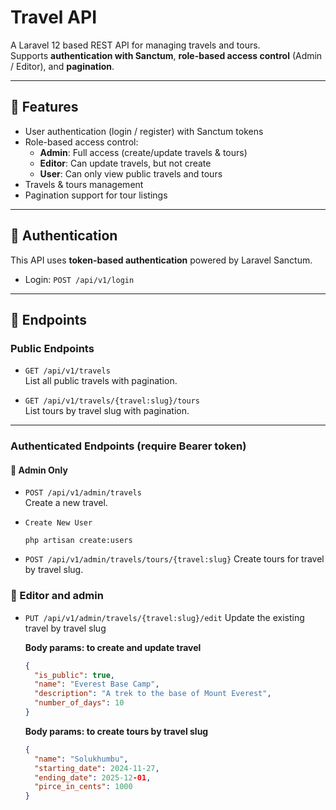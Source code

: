 # Travel API

A Laravel 12 based REST API for managing travels and tours.  
Supports **authentication with Sanctum**, **role-based access control** (Admin / Editor), and **pagination**.

---

## 🚀 Features
- User authentication (login / register) with Sanctum tokens
- Role-based access control:
  - **Admin**: Full access (create/update travels & tours)
  - **Editor**: Can update travels, but not create
  - **User**: Can only view public travels and tours
- Travels & tours management
- Pagination support for tour listings

---

## 🔑 Authentication
This API uses **token-based authentication** powered by Laravel Sanctum.

- Login: `POST /api/v1/login`


---

## 📌 Endpoints

### Public Endpoints
- `GET /api/v1/travels`  
  List all public travels with pagination.

- `GET /api/v1/travels/{travel:slug}/tours`  
  List tours by travel slug with pagination.

---

### Authenticated Endpoints (require Bearer token)

#### 🔹 Admin Only
- `POST /api/v1/admin/travels`  
  Create a new travel.

- `Create New User`
  ```
  php artisan create:users
  ```

- `POST /api/v1/admin/travels/tours/{travel:slug}`
  Create tours for travel by travel slug.

### 🔹 Editor and admin
- `PUT /api/v1/admin/travels/{travel:slug}/edit`
  Update the existing travel by travel slug

  **Body params: to create and update travel**  
  ```json
  {
    "is_public": true,
    "name": "Everest Base Camp",
    "description": "A trek to the base of Mount Everest",
    "number_of_days": 10
  }
  ```  
  **Body params: to create tours by travel slug**
  ```json
  {
    "name": "Solukhumbu",
    "starting_date": 2024-11-27,
    "ending_date": 2025-12-01,
    "pirce_in_cents": 1000
  }
  ```


